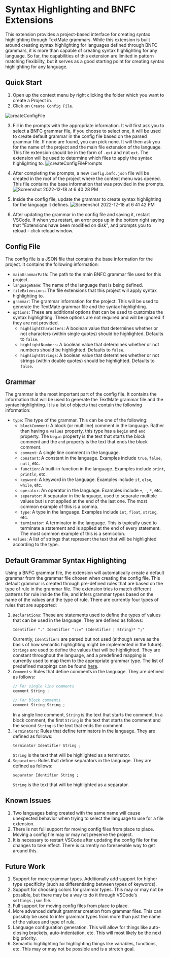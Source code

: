 # Syntax Highlighting and BNFC Extensions

This extension provides a project-based interface for creating syntax highlighting through TextMate
grammars. While this extension is built around creating syntax highlighting for languages defined
through BNFC grammars, it is more than capable of creating syntax highlighting for any language.
So far, the capabilities of this extension are limited in pattern matching flexibility, but it serves
as a good starting point for creating syntax highlighting for any language.

## Quick Start

1. Open up the context menu by right clicking the folder which you want to create a Project in.
2. Click on `Create Config File`. 

![createConfigFile](https://user-images.githubusercontent.com/39172404/208337028-f2974af4-b7dc-429b-8d92-4c6f34edd525.gif)

3. Fill in the prompts with the appropriate information. It will first ask you to select a BNFC grammar file, if you choose to select one, it will be used to create default grammar in the config file based on the parsed grammar file. If none are found, you can pick none. It will then ask you for the name of the project and the main file extension of the language. This file extension should be in the form of `.ext` and not `ext`. The extension will be used to determine which files to apply the syntax highlighting to.
![createConfigFilePrompts](https://user-images.githubusercontent.com/39172404/208337104-e6edfb2b-a1b1-4f5b-bf76-881f3ea99e3c.gif)

4. After completing the prompts, a new `config.bnfc.json` file will be created in the root of the project where the context menu was opened. This file contains the base information that was provided in the prompts.
![Screenshot 2022-12-18 at 6 40 28 PM](https://user-images.githubusercontent.com/39172404/208337175-00538073-1e54-4da0-aa75-3067112d22c3.png)

5. Inside the config file, update the grammar to create syntax highlighting for the language it defines.
![Screenshot 2022-12-18 at 6 41 42 PM](https://user-images.githubusercontent.com/39172404/208337311-6cbf378b-fe1a-42e0-bc08-fc7c062cba6f.png)

6. After updating the grammar in the config file and saving it, restart VSCode. If when you restart, an error pops up in the bottom right saying that "Extensions have been modified on disk", and prompts you to reload - click reload window.

## Config File

The config file is a JSON file that contains the base information for the project. It contains the
following information:

- `mainGrammarPath`: The path to the main BNFC grammar file used for this project.
- `languageName`: The name of the language that is being defined.
- `fileExtensions`: The file extensions that this project will apply syntax highlighting to.
- `grammar`: The grammar information for the project. This will be used to generate the TextMate grammar file and the syntax highlighting.
- `options`: These are additional options that can be used to customize the syntax highlighting. These options are not required and will be ignored if they are not provided.
  - `highlightCharacters`: A boolean value that determines whether or not characters (within single quotes) should be highlighted. Defaults to `false`.
  - `highlightNumbers`: A boolean value that determines whether or not numbers should be highlighted. Defaults to `false`.
  - `highlightStrings`: A boolean value that determines whether or not strings (within double quotes) should be highlighted. Defaults to `false`.

## Grammar

The grammar is the most important part of the config file. It contains the information that will be
used to generate the TextMate grammar file and the syntax highlighting. It is a list of objects
that contain the following information:

- `type`: The type of the grammar. This can be one of the following:
  - `blockComment`: A block (or multiline) comment in the language. Rather than having a `values` property, this type has a `begin` and `end` property. The `begin` property is the text that starts the block comment and the `end` property is the text that ends the block comment.
  - `comment`: A single line comment in the language.
  - `constant`: A constant in the language. Examples include `true`, `false`, `null`, etc.
  - `function`: A built-in function in the language. Examples include `print`, `println`, etc.
  - `keyword`: A keyword in the language. Examples include `if`, `else`, `while`, etc.
  - `operator`: An operator in the language. Examples include `+`, `-`, `*`, etc.
  - `separator`: A separator in the language, used to separate multiple values but is not applied at the end of the last one. The most common example of this is a comma.
  - `type`: A type in the language. Examples include `int`, `float`, `string`, etc.
  - `terminator`: A terminator in the language. This is typically used to terminate a statement and is applied at the end of every statement. The most common example of this is a semicolon.
- `values`: A list of strings that represent the text that will be highlighted according to the type.

## Default Grammar Syntax Highlighting
Using a BNFC grammar file, the extension will automatically create a default grammar from the grammar file chosen when creating the config file. This default grammar is created through pre-defined rules that are based on the type of rule in the grammar file. The extension tries to match different patterns for rule inside the file, and infers grammar types based on the name of the values and the type of rule. There are currently four types of rules that are supported:

1. `Declarations`: These are statements used to define the types of values that can be used in the language. They are defined as follows:
    ```
    Identifier "." Identifier "::=" (Identifier | String)* ";"
    ```
    Currently, `Identifiers` are parsed but not used (although serve as the basis of how semantic highlighting might be implemented in the future). `Strings` are used to define the values that will be highlighted. They are constant throughout the language, and a predefined mapping is currently used to map them to the appropriate grammar type. The list of predefined mappings can be found [here](docs/predefinedTypes.md).
2. `Comments`: Rules that define comments in the language. They are defined as follows:
    ```c
    // For single line comments
    comment String ;

    // For block comments
    comment String String ;
    ```
    In a single line comment, `String` is the text that starts the comment. In a block comment, the first `String` is the text that starts the comment and the second `String` is the text that ends the comment.
3. `Terminators`: Rules that define terminators in the language. They are defined as follows:
    ```
    terminator Identifier String ;
    ```
    `String` is the text that will be highlighted as a terminator.
4. `Separators`: Rules that define separators in the language. They are defined as follows:
    ```
    separator Identifier String ;
    ```
    `String` is the text that will be highlighted as a separator.


## Known Issues
1. Two languages being created with the same name will cause unexpected behavior when trying to select the language to use for a file extension.
2. There is not full support for moving config files from place to place. Moving a config file may or may not preserve the project.
3. It is necessary to restart VSCode after updating the config file for the changes to take effect. There is currently no foreseeable way to get around this.

## Future Work
1. Support for more grammar types. Additionally add support for higher type specificity (such as differentiating between types of keywords).
2. Support for choosing colors for grammar types. This may or may not be possible, but there may be a way to do it through VSCode's `settings.json` file.
3. Full support for moving config files from place to place.
4. More advanced default grammar creation from grammar files. This can possibly be used to infer grammar types from more than just the name of the values and type of rule.
5. Language configuration generation. This will allow for things like auto-closing brackets, auto-indentation, etc. This will most likely be the next big priority.
6. Semantic highlighting for highlighting things like variables, functions, etc. This may or may not be possible and is a stretch goal.